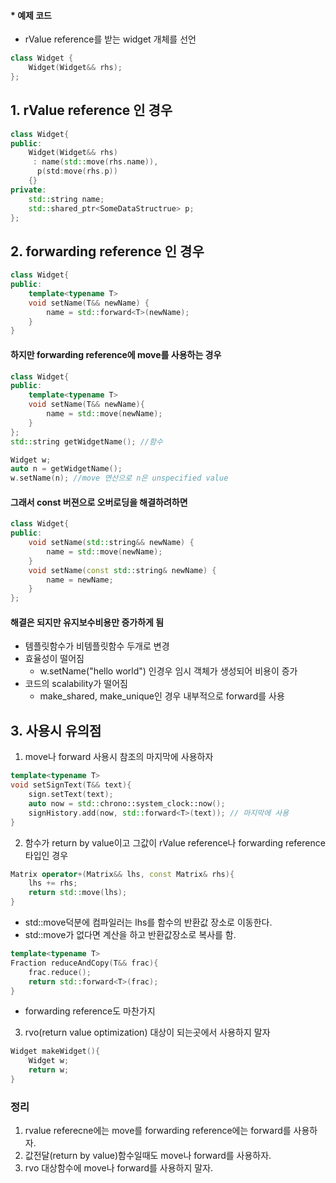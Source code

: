 #### * 예제 코드
- rValue reference를 받는 widget 개체를 선언
```c++
class Widget {
    Widget(Widget&& rhs);
};
```
## 1. rValue reference 인 경우
```c++
class Widget{
public:
    Widget(Widget&& rhs)
     : name(std::move(rhs.name)),
      p(std:move(rhs.p))
    {}
private:
    std::string name;
    std::shared_ptr<SomeDataStructrue> p;
};
```
## 2. forwarding reference 인 경우
```c++
class Widget{
public:
    template<typename T>
    void setName(T&& newName) {
        name = std::forward<T>(newName);
    }
}
```
#### 하지만 forwarding reference에 move를 사용하는 경우
```c++
class Widget{
public:
    template<typename T>
    void setName(T&& newName){
        name = std::move(newName);
    }
};
std::string getWidgetName(); //함수

Widget w;
auto n = getWidgetName();
w.setName(n); //move 연산으로 n은 unspecified value
```
#### 그래서 const 버젼으로 오버로딩을 해결하려하면
```c++
class Widget{
public:
    void setName(std::string&& newName) {
        name = std::move(newName);
    }
    void setName(const std::string& newName) {
        name = newName;
    }
};
```
#### 해결은 되지만 유지보수비용만 증가하게 됨
- 템플릿함수가 비템플릿함수 두개로 변경
- 효율성이 떨어짐
    - w.setName("hello world") 인경우 임시 객체가 생성되어 비용이 증가
- 코드의 scalability가 떨어짐
    - make_shared, make_unique인 경우 내부적으로 forward를 사용
## 3. 사용시 유의점
1. move나 forward 사용시 참조의 마지막에 사용하자
```c++
template<typename T>
void setSignText(T&& text){
    sign.setText(text);
    auto now = std::chrono::system_clock::now();
    signHistory.add(now, std::forward<T>(text)); // 마지막에 사용
}
```
2. 함수가 return by value이고 그값이 rValue reference나 forwarding reference 타입인 경우
```c++
Matrix operator+(Matrix&& lhs, const Matrix& rhs){
    lhs += rhs;
    return std::move(lhs);
}
```
- std::move덕분에 컴파일러는 lhs를 함수의 반환값 장소로 이동한다.
- std::move가 없다면 계산을 하고 반환값장소로 복사를 함.
```c++
template<typename T>
Fraction reduceAndCopy(T&& frac){
    frac.reduce();
    return std::forward<T>(frac);
}
```
- forwarding reference도 마찬가지
3. rvo(return value optimization) 대상이 되는곳에서 사용하지 말자
```c++
Widget makeWidget(){
    Widget w;
    return w;
}
```
### 정리
1. rvalue referecne에는 move를 forwarding reference에는 forward를 사용하자.
2. 값전달(return by value)함수일때도 move나 forward를 사용하자.
3. rvo 대상함수에 move나 forward를 사용하지 말자.

